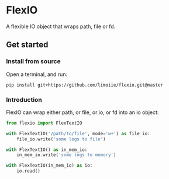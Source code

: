 # FlexIO

A flexible IO object that wraps path, file or fd.

## Get started

### Install from source

Open a terminal, and run:

```shell
pip install git+https://github.com/limoiie/flexio.git@master
```

### Introduction

FlexIO can wrap either path, or file, or io, or fd into an io object:

```python
from flexio import FlexTextIO

with FlexTextIO('/path/to/file', mode='w+') as file_io:
    file_io.write('some logs to file')

with FlexTextIO() as in_mem_io:
    in_mem_io.write('some logs to memory')

with FlexTextIO(in_mem_io) as io:
    io.read()
```